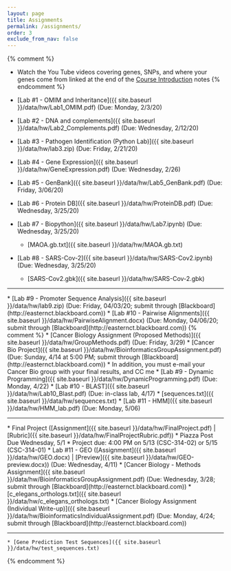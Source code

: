 ```yaml
---
layout: page
title: Assignments 
permalink: /assignments/
order: 3
exclude_from_nav: false
---
```


{% comment %}
* Watch the You Tube videos covering genes, SNPs, and where your genes come from linked at the end of the <a href = "../notes/">Course Introduction</a> notes
{% endcomment %}

* [Lab #1 - OMIM and Inheritance]({{ site.baseurl }}/data/hw/Lab1_OMIM.pdf) (Due: Monday, 2/3/20) 
* [Lab #2 - DNA and complements]({{ site.baseurl }}/data/hw/Lab2_Complements.pdf) (Due: Wednesday, 2/12/20)
* [Lab #3 - Pathogen Identification (Python Lab)]({{ site.baseurl }}/data/hw/lab3.zip) (Due: Friday, 2/21/20) 
* [Lab #4 - Gene Expression]({{ site.baseurl }}/data/hw/GeneExpression.pdf) (Due: Wednesday, 2/26) 
* [Lab #5 - GenBank]({{ site.baseurl }}/data/hw/Lab5_GenBank.pdf) (Due: Friday, 3/06/20) 
* [Lab #6 - Protein DB]({{ site.baseurl }}/data/hw/ProteinDB.pdf) (Due: Wednesday, 3/25/20) 
* [Lab #7 - Biopython]({{ site.baseurl }}/data/hw/Lab7.ipynb) (Due: Wednesday, 3/25/20)
    * [MAOA.gb.txt]({{ site.baseurl }}/data/hw/MAOA.gb.txt) 
* [Lab #8 - SARS-Cov-2]({{ site.baseurl }}/data/hw/SARS-Cov2.ipynb) (Due: Wednesday, 3/25/20)
    * [SARS-Cov2.gbk]({{ site.baseurl }}/data/hw/SARS-Cov-2.gbk) 
<hr> 
* [Lab #9 - Promoter Sequence Analysis]({{ site.baseurl }}/data/hw/lab9.zip) (Due: Friday, 04/03/20; submit through [Blackboard](http://easternct.blackboard.com))
* [Lab #10 - Pairwise Alignments]({{ site.baseurl }}/data/hw/PairwiseAlignment.docx) (Due: Monday, 04/06/20; submit through [Blackboard](http://easternct.blackboard.com))
{% comment %}
* [Cancer Biology Assignment (Proposed Methods)]({{ site.baseurl }}/data/hw/GroupMethods.pdf) (Due: Friday, 3/29) 
* [Cancer Bio Project]({{ site.baseurl }}/data/hw/BioinformaticsGroupAssignment.pdf) (Due: Sunday, 4/14 at 5:00 PM; submit through [Blackboard](http://easternct.blackboard.com))
    * In addition, you must e-mail your Cancer Bio group with your final results, and CC me 
* [Lab #9 - Dynamic Programming]({{ site.baseurl }}/data/hw/DynamicProgramming.pdf) (Due: Monday, 4/22) 
* [Lab #10 - BLAST]({{ site.baseurl }}/data/hw/Lab10_Blast.pdf) (Due: in-class lab, 4/17) 
    * [sequences.txt]({{ site.baseurl }}/data/hw/sequences.txt) 
* [Lab #11 - HMM]({{ site.baseurl }}/data/hw/HMM_lab.pdf) (Due: Monday, 5/06)
<hr>
* Final Project ([Assignment]({{ site.baseurl }}/data/hw/FinalProject.pdf) | 
[Rubric]({{ site.baseurl }}/data/hw/FinalProjectRubric.pdf))
    * Piazza Post Due Wednesday, 5/1
    * Project due: 4:00 PM on 5/13 (CSC-314-02) or 5/15 (CSC-314-01)
* Lab #11 - GEO ([Assignment]({{ site.baseurl }}/data/hw/GEO.docx) |
[Preview]({{ site.baseurl }}/data/hw/GEO-preview.docx)) (Due: Wednesday, 4/11)
* [Cancer Biology - Methods Assignment]({{ site.baseurl }}/data/hw/BioinformaticsGroupAssignment.pdf) (Due: Wednesday, 3/28; submit through [Blackboard](http://easternct.blackboard.com)) 
	* [c_elegans_orthologs.txt]({{ site.baseurl }}/data/hw/c_elegans_orthologs.txt) 
* [Cancer Biology Assignment (Individual Write-up)]({{ site.baseurl }}/data/hw/BioinformaticsIndividualAssignment.pdf) (Due: Monday, 4/24; submit through [Blackboard](http://easternct.blackboard.com)) 

***
	* [Gene Prediction Test Sequences]({{ site.baseurl }}/data/hw/test_sequences.txt)  
{% endcomment %}
